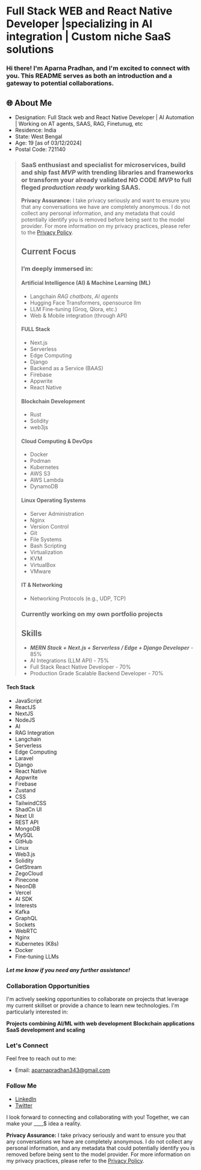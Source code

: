  # Full Stack WEB and React Native Developer |specializing in AI integration | Custom niche SaaS solutions

### Hi there! I'm Aparna Pradhan, and I'm excited to connect with you. This README serves as both an introduction and a gateway to potential collaborations.

## 🌐 About Me

- Designation: Full Stack web and React Native Developer | AI Automation | Working on AT agents, SAAS, RAG, Finetunug, etc
- Residence: India
- State: West Bengal
- Age: 19 [as of 03/12/2024]
- Postal Code: 721140

> ### SaaS enthusiast and specialist for microservices, build and ship fast ***MVP*** with trending libraries and frameworks or transform your already validated **NO CODE** ***MVP*** to full fleged *production ready* working SAAS.
>
> **Privacy Assurance:** I take privacy seriously and want to ensure you that any conversations we have are completely anonymous. I do not collect any personal information, and any metadata that could potentially identify you is removed before being sent to the model provider. For more information on my privacy practices, please refer to the [Privacy Policy](#privacy-policy).
>
> ## Current Focus
>
> ### I’m deeply immersed in:
>
> #### Artificial Intelligence (AI) & Machine Learning (ML)
>
> - Langchain *RAG chatbots*, *AI agents*
> - Hugging Face Transformers, opensource llm
> - LLM Fine-tuning (Groq, Qlora, etc.)
> - Web & Mobile integration (through API)
>
> #### FULL Stack
>
> - Next.js
> - Serverless
> - Edge Computing
> - Django
> - Backend as a Service (BAAS)
> - Firebase
> - Appwrite
> - React Native
>
> #### Blockchain Development
>
> - Rust
> - Solidity
> - web3js
>
> #### Cloud Computing & DevOps
>
> - Docker
> - Podman
> - Kubernetes
> - AWS S3
> - AWS Lambda
> - DynamoDB
>
> #### Linux Operating Systems
>
> - Server Administration
> - Nginx
> - Version Control
> - Git
> - File Systems
> - Bash Scripting
> - Virtualization
> - KVM
> - VirtualBox
> - VMware
>
> #### IT & Networking
>
> - Networking Protocols (e.g., UDP, TCP)
>
> ### Currently working on my own portfolio projects
>
> ## Skills
>
> - ***MERN Stack + Next.js + Serverless / Edge + Django Developer*** - 85%
> - AI Integrations (LLM API) - 75%
> - Full Stack React Native Developer - 70%
> - Production Grade Scalable Backend Developer - 70%


#### Tech Stack

- JavaScript
- ReactJS
- NextJS
- NodeJS
- AI
- RAG Integration
- Langchain
- Serverless
- Edge Computing
- Laravel
- Django
- React Native
- Appwrite
- Firebase
- Zustand
- CSS
- TailwindCSS
- ShadCn UI
- Next UI
- REST API
- MongoDB
- MySQL
- GitHub
- Linux
- Web3.js
- Solidity
- GetStream
- ZegoCloud
- Pinecone
- NeonDB
- Vercel
- AI SDK
- Interests
- Kafka
- GraphQL
- Sockets
- WebRTC
- Nginx
- Kubernetes (K8s)
- Docker
- Fine-tuning LLMs

 ##### Let me know if you need any further assistance!

### Collaboration Opportunities

I'm actively seeking opportunities to collaborate on projects that leverage my current skillset or provide a chance to learn new technologies. I'm particularly interested in:

**Projects combining AI/ML with web development**
**Blockchain applications**
**SaaS development and scaling**

### Let's Connect

Feel free to reach out to me:

- Email: <aparnapradhan343@gmail.com>

### Follow Me

- [LinkedIn](https://www.linkedin.com/in/aparna-pradhan-06b882215/)
- [Twitter](https://x.com/Aparna_108_dev)

I look forward to connecting and collaborating with you! Together, we can make your ____$ idea a reality.

**Privacy Assurance:** I take privacy seriously and want to ensure you that any conversations we have are completely anonymous. I do not collect any personal information, and any metadata that could potentially identify you is removed before being sent to the model provider. For more information on my privacy practices, please refer to the [Privacy Policy](#privacy-policy).